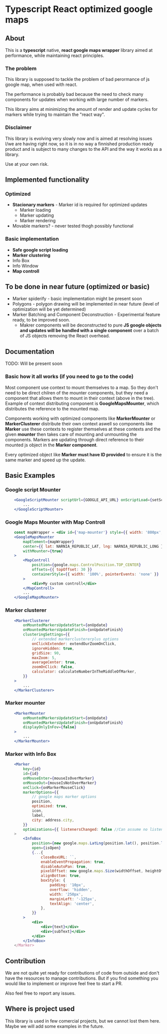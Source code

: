 # Typescript React optimized google maps
## About

This is a **typescript** native, **react google maps wrapper** library aimed at performance, while maintaining 
react principles.

### The problem

This library is supposed to tackle the problem of bad perormance of js google map, when used
with react.

The performance is probably bad because the need to check many components for updates when working with
large number of markers.

This library aims at minimizing the amount of render and update cycles for markers while trying to 
maintain the "react way".

### Disclaimer

This library is evolving very slowly now and is aimed at resolving issues I/we are having right now, so it is in no way a finnished production ready product and is subject to many changes to the API and the way it works as a library.

Use at your own risk.

## Implemented functionality

### Optimized

- **Stacionary markers** - Marker id is required for optimized updates
    - Marker loading
    - Marker updating
    - Marker rendering
- Movable markers? - never tested thogh possibly functional

### Basic implementation

- **Safe google script loading**
- **Marker clustering**
- Info Box
- Info Window
- **Map controll**

## To be done in near future (optimized or basic)

- Marker spiderify - basic implementation might be present soon
- Polygons - polygon drawing will be implemented in near future (level of optimization will be yet determined)
- Marker Batching and Component Deconstruction - Experimental feature ready, to be improved soon. 
    - Makrer components will be deconstructed to pure **JS google objects and updates will be handled with a single component** over a batch of JS objects removing the React overhead. 


## Documentation 

TODO: Will be present soon

### Basic how it all works (if you need to go to the code)

Most component use context to mount themselves to a map.
So they don't need to be direct chilren of the mounter components, but they need a component that allows them to mount in their context (above in the tree).
Example of context distributing component is **GoogleMapsMounter**, which distributes the reference to the mounted map.

Components working with optimized components like **MarkerMounter** or **MarkerClusterer** distribute their own context aswell so components like **Marker** use these contexts to register themselves at these contexts and the given **mounter** then takes care of mounting and unmounting the components. Markers are updating through direct reference to their mounted js object in the **Marker component**.

Every optimized object like **Marker must have ID provided** to ensure it is the same marker and speed up the update.

## Basic Examples

### Google script Mounter

```jsx
    <GoogleScriptMounter scriptUrl={GOOGLE_API_URL} onScriptLoad={setScriptIsLoaded}>
        ...
    </GoogleScriptMounter>
```

### Google Maps Mounter with Map Controll
```jsx
    const mapWrapper = <div id={'map-mounter'} style={{ width: '800px', height: '500px' }} />;
    <GoogleMapsMounter
        mapElement={mapWrapper}
        center={{ lat: NARNIA_REPUBLIC_LAT, lng: NARNIA_REPUBLIC_LONG }}
        withMounter={true}
    >
        <MapControll
            position={google.maps.ControlPosition.TOP_CENTER}
            offsets={{ topOffset: 30 }}
            containerStyle={{ width: '100%', pointerEvents: 'none' }}
        >
            <div>My custom controll</div>
        </MapControll>
        ...
    </GoogleMapsMounter>
```

### Marker clusterer

```jsx
    <MarkerClusterer
        onMountedMarkersUpdateStart={onUpdate}
        onMountedMarkersUpdateFinish={onUpdateFinish}
        clusteringSettings={{
            // extended markerclustererplus options
            onClickExtender: extendOurZoomOnClick,
            ignoreHidden: true,
            gridSize: 90,
            maxZoom: 5,
            averageCenter: true,
            zoomOnClick: false,
            calculator: calculateNumberInTheMiddleOfMarker,
        }}
    >
        ...
    </MarkerClusterer>
```

### Marker mounter
```jsx
    <MarkerMounter
        onMountedMarkersUpdateStart={onUpdate}
        onMountedMarkersUpdateFinish={onUpdateFinish}
        displayOnlyInFov={false}
    >
        ...
    </MarkerMounter>
```

### Marker with Info Box
```jsx
    <Marker
        key={id}
        id={id}
        onMouseEnter={mouseIsOverMarker}
        onMouseOut={mouseIsNotOverMarker}
        onClick={onMarkerMouseClick}
        markerOptions={{
            // google maps marker options
            position,
            optimized: true,
            icon,
            label,
            city: address.city,
        }}
        optimizations={{ listenersChanged: false //Can assume no listeners changed }}
    >
        <InfoBox
            position={new google.maps.LatLng(position.lat(), position.lng())}
            open={isOpen}
            {...{
                closeBoxURL: ``,
                enableEventPropagation: true,
                disableAutoPan: true,
                pixelOffset: new google.maps.Size(widthOffset, heightOffset),
                alignBottom: true,
                boxStyle: {
                    padding: '10px',
                    overflow: 'hidden',
                    width: '250px',
                    marginLeft: '-125px',
                    textAlign: 'center',
                },
            }}
        >
            <div>
                <div>{text}</div>
                <div>{subText}</div>
            </div>
        </InfoBox>
    </Marker>
```

## Contribution

We are not quite yet ready for contributions of code from outside and don't have the resources
to manage contributions.
But if you find something you would like to implement or improve feel free to start a PR.

Also feel free to report any issues.

## Where is project used

This library is used in few comercial projects, but we cannot lost them here.
Maybe we will add some examples in the future.